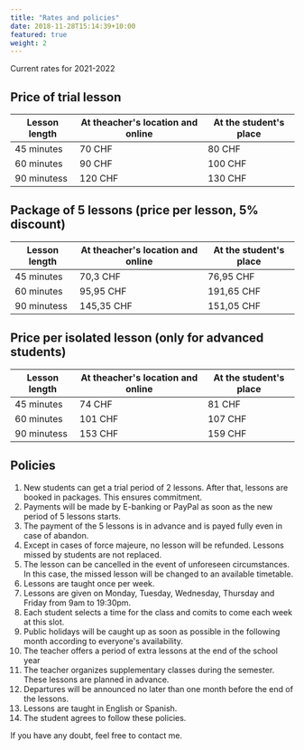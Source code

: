 ```yaml
---
title: "Rates and policies"
date: 2018-11-28T15:14:39+10:00
featured: true
weight: 2
---
```


Current rates for 2021-2022

## Price of trial lesson

Lesson length | At theacher's location and online | At the student's place
--- | --- | ---
45 minutes | 70 CHF | 80 CHF
60 minutes | 90 CHF | 100 CHF
90 minutess | 120 CHF| 130 CHF

## Package of 5 lessons (price per lesson, 5% discount)

Lesson length | At theacher's location and online | At the student's place
--- | --- | ---
45 minutes | 70,3 CHF | 76,95 CHF
60 minutes | 95,95 CHF | 191,65 CHF
90 minutess | 145,35 CHF| 151,05 CHF

## Price per isolated lesson (only for advanced students)

Lesson length | At theacher's location and online | At the student's place
--- | --- | ---
45 minutes | 74 CHF | 81 CHF
60 minutes | 101 CHF | 107 CHF
90 minutess | 153 CHF| 159 CHF

## Policies

1. New students can get a trial period of 2 lessons. After that, lessons are booked in packages. This ensures commitment.
2. Payments will be made by E-banking or PayPal as soon as the new period of 5 lessons starts. 
3. The payment of the 5 lessons is in advance and is payed fully even in case of abandon.
4. Except in cases of force majeure, no lesson will be refunded. Lessons missed by students are not replaced.
5. The lesson can be cancelled in the event of unforeseen circumstances. In this case, the missed lesson will be changed to an available timetable. 
6. Lessons are taught once per week. 
7. Lessons are given on Monday, Tuesday, Wednesday, Thursday and Friday from 9am to 19:30pm. 
8. Each student selects a time for the class and comits to come each week at this slot. 
9. Public holidays will be caught up as soon as possible in the following month according to everyone's availability.
10. The teacher offers a period of extra lessons at the end of the school year
11. The teacher organizes supplementary classes during the semester. These lessons are planned in advance. 
12. Departures will be announced no later than one month before the end of the lessons.
13. Lessons are taught in English or Spanish.
14. The student agrees to follow these policies.

If you have any doubt, feel free to contact me.
